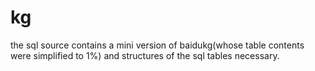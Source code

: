 # kg
the sql source contains a mini version of baidukg(whose table contents were simplified to 1%) and structures of the sql tables necessary. 
